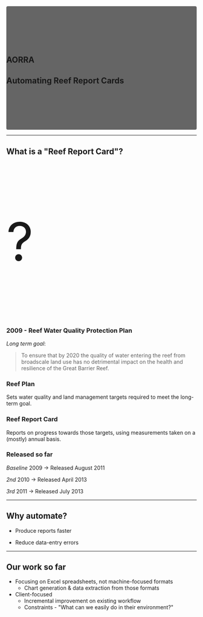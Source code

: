 <section data-background="images/bg.jpg">
<div style="background: rgba(0,0,0,0.6); border-radius: 4px; padding-top: 100px; padding-bottom: 100px">
  <h1>AORRA</h1>
  <h2>Automating Reef Report Cards</h2>
</div>
</section>

---

## What is a "Reef Report Card"?

<p style="font-size: 10em">?</p>


### 2009 - Reef Water Quality Protection Plan

*Long term goal*: 
> To ensure that by 2020 the quality of water entering the reef from
broadscale land use has no detrimental impact on the health and resilience of
the Great Barrier Reef.


### Reef Plan

Sets water quality and land management targets required to meet the long-term
goal.


### Reef Report Card

Reports on progress towards those targets, using measurements taken on a 
(mostly) annual basis.


### Released so far

*Baseline* 2009 → Released August 2011

*2nd* 2010 → Released April 2013

*3rd* 2011 → Released July 2013

---

## Why automate?

 - Produce reports faster

 - Reduce data-entry errors

---

## Our work so far

 * Focusing on Excel spreadsheets, not machine-focused formats
   * Chart generation & data extraction from those formats
 * Client-focused
   * Incremental improvement on existing workflow
   * Constraints - "What can we easily do in their environment?"
